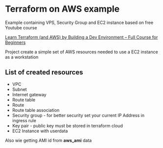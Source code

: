 # Terraform on AWS example

Example containing VPS, Security Group and EC2 instance based on free Youtube course  

[Learn Terraform (and AWS) by Building a Dev Environment – Full Course for Beginners](https://www.youtube.com/watch?v=iRaai1IBlB0)

Project create a simple set of AWS resources needed to use a EC2 instance as a workstation

## List of created resources

- VPC
- Subnet
- Internet gateway 
- Route table
- Route
- Route table association
- Security group - for better security set your current IP Address in ingress rule
- Key pair  - public key must be stored in terraform cloud
- EC2 Instance with userdata


Also wie getting AMI id from **aws_ami** data  
